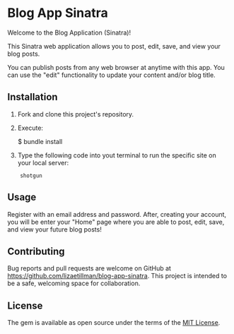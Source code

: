# Blog App Sinatra

Welcome to the Blog Application (Sinatra)!

This Sinatra web application allows you to post, edit, save, and view your blog posts.

You can publish posts from any web browser at anytime with this app. You can use the "edit" functionality to update your content and/or blog title.  

## Installation

1. Fork and clone this project's repository.

2. Execute:

    $ bundle install

3. Type the following code into yout terminal to run the specific site on your local server:

```
    shotgun
```

## Usage

Register with an email address and password. After, creating your account, you will be enter your "Home" page where you are able to post, edit, save, and view your future blog posts! 
  

## Contributing

Bug reports and pull requests are welcome on GitHub at https://github.com/lizaetillman/blog-app-sinatra. This project is intended to be a safe, welcoming space for collaboration.

## License

The gem is available as open source under the terms of the [MIT License](https://opensource.org/licenses/MIT).
